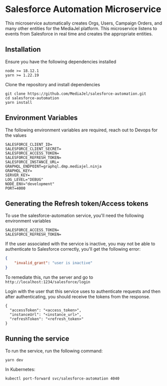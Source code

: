 # Salesforce Automation Microservice

This microservice automatically creates Orgs, Users, Campaign Orders, and many
other entities for the MediaJel platform. This microservice listens to events from Salesforce in
real time and creates the appropriate entities.

## Installation

Ensure you have the following dependencies installed

```
node >= 18.12.1
yarn >= 1.22.19
```

Clone the repository and install dependencies

```
git clone https://github.com/MediaJel/salesforce-automation.git
cd salesforce-automation
yarn install
```

## Environment Variables

The following environment variables are required, reach out to
Devops for the values

```
SALESFORCE_CLIENT_ID=
SALESFORCE_CLIENT_SECRET=
SALESFORCE_ACCESS_TOKEN=
SALESFORCE_REFRESH_TOKEN=
SALESFORCE_INSTANCE_URL=
GRAPHQL_ENDPOINT=graphql.dmp.mediajel.ninja
GRAPHQL_KEY=
SERVER_KEY=
LOG_LEVEL="DEBUG"
NODE_ENV="development"
PORT=4000
```

## Generating the Refresh token/Access tokens

To use the salesforce-automation service, you'll need the following environment variables

```.env
SALESFORCE_ACCESS_TOKEN=
SALESFORCE_REFRESH_TOKEN=
```

If the user associated with the service is inactive, you may not be able to authenticate to Salesforce correctly, you'll get the following error:

```json
{
    "invalid_grant": "user is inactive"
}
```

To remediate this, run the server and go to `http://localhost:1234/salesforce/login`

Login with the user that this service uses to authenticate requests and then after authenticating, you should receive the tokens from the response.

```
{
  "accessToken": "<access_token>",
  "instanceUrl": "<instance_url>",
  "refreshToken": "<refresh_token>"
}
```

## Running the service

To run the service, run the following command:
```
yarn dev
```

In Kubernetes:
```
kubectl port-forward svc/salesforce-automation 4040
```
